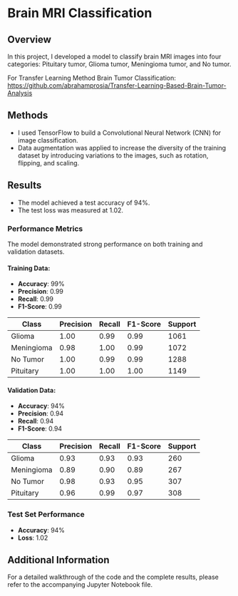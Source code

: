 # Brain MRI Classification

## Overview
In this project, I developed a model to classify brain MRI images into four categories: Pituitary tumor, Glioma tumor, Meningioma tumor, and No tumor.

For Transfer Learning Method Brain Tumor Classification: https://github.com/abrahamprosia/Transfer-Learning-Based-Brain-Tumor-Analysis

## Methods
- I used TensorFlow to build a Convolutional Neural Network (CNN) for image classification.
- Data augmentation was applied to increase the diversity of the training dataset by introducing variations to the images, such as rotation, flipping, and scaling.

## Results
- The model achieved a test accuracy of 94%.
- The test loss was measured at 1.02.
  
### Performance Metrics
The model demonstrated strong performance on both training and validation datasets.  

#### Training Data:
- **Accuracy**: 99%  
- **Precision**: 0.99  
- **Recall**: 0.99  
- **F1-Score**: 0.99  

| Class        | Precision | Recall | F1-Score | Support |
|--------------|-----------|--------|----------|---------|
| Glioma       | 1.00      | 0.99   | 0.99     | 1061    |
| Meningioma   | 0.98      | 1.00   | 0.99     | 1072    |
| No Tumor     | 1.00      | 0.99   | 0.99     | 1288    |
| Pituitary    | 1.00      | 1.00   | 1.00     | 1149    |

#### Validation Data:
- **Accuracy**: 94%  
- **Precision**: 0.94  
- **Recall**: 0.94  
- **F1-Score**: 0.94  

| Class        | Precision | Recall | F1-Score | Support |
|--------------|-----------|--------|----------|---------|
| Glioma       | 0.93      | 0.93   | 0.93     | 260     |
| Meningioma   | 0.89      | 0.90   | 0.89     | 267     |
| No Tumor     | 0.98      | 0.93   | 0.95     | 307     |
| Pituitary    | 0.96      | 0.99   | 0.97     | 308     |

### Test Set Performance
- **Accuracy**: 94%  
- **Loss**: 1.02  

## Additional Information
For a detailed walkthrough of the code and the complete results, please refer to the accompanying Jupyter Notebook file.  










